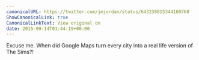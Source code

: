 ```yaml
---
canonicalURL: https://twitter.com/jmjordan/status/643238815344160768
ShowCanonicalLink: true
CanonicalLinkText: View original on
date: 2015-09-14T01:44:19+00:00
---
```

Excuse me. When did Google Maps turn every city into a real life version of The Sims?!